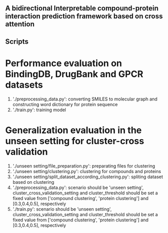 ## A bidirectional Interpretable compound-protein interaction prediction framework based on cross attention

## Scripts
# Performance evaluation on BindingDB, DrugBank and GPCR datasets
1. './preprocessing_data.py': converting SMILES to molecular graph and constructing word dictionary for protein sequence 
2. './train.py': training model

# Generalization evaluation in the unseen setting for cluster-cross validation
1. './unseen setting/file_preparation.py': preparating files for clustering
2. './unseen setting/clustering.py': clustering for compounds and proteins
3. './unseen setting/split_dataset_according_clustering.py': spliting dataset based on clustering
4. './preprocessing_data.py': scenario should be 'unseen setting', cluster_cross_validation_setting and cluster_threshold should be set a fixed value from ['compound clustering', 'protein clustering'] and [0.3,0.4,0.5], respectively
5. './train.py': scenario should be 'unseen setting', cluster_cross_validation_setting and cluster_threshold should be set a fixed value from ['compound clustering', 'protein clustering'] and [0.3,0.4,0.5], respectively
